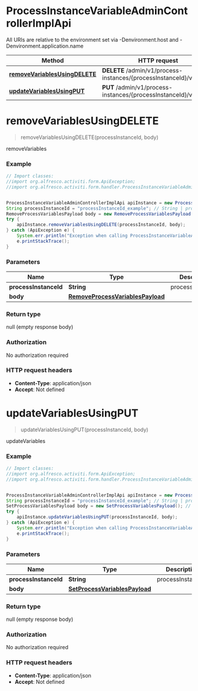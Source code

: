 # ProcessInstanceVariableAdminControllerImplApi

All URIs are relative to the environment set via -Denvironment.host and -Denvironment.application.name

Method | HTTP request | Description
------------- | ------------- | -------------
[**removeVariablesUsingDELETE**](ProcessInstanceVariableAdminControllerImplApi.md#removeVariablesUsingDELETE) | **DELETE** /admin/v1/process-instances/{processInstanceId}/variables | removeVariables
[**updateVariablesUsingPUT**](ProcessInstanceVariableAdminControllerImplApi.md#updateVariablesUsingPUT) | **PUT** /admin/v1/process-instances/{processInstanceId}/variables | updateVariables

<a name="removeVariablesUsingDELETE"></a>
# **removeVariablesUsingDELETE**
> removeVariablesUsingDELETE(processInstanceId, body)

removeVariables

### Example
```java
// Import classes:
//import org.alfresco.activiti.form.ApiException;
//import org.alfresco.activiti.form.handler.ProcessInstanceVariableAdminControllerImplApi;


ProcessInstanceVariableAdminControllerImplApi apiInstance = new ProcessInstanceVariableAdminControllerImplApi();
String processInstanceId = "processInstanceId_example"; // String | processInstanceId
RemoveProcessVariablesPayload body = new RemoveProcessVariablesPayload(); // RemoveProcessVariablesPayload | 
try {
    apiInstance.removeVariablesUsingDELETE(processInstanceId, body);
} catch (ApiException e) {
    System.err.println("Exception when calling ProcessInstanceVariableAdminControllerImplApi#removeVariablesUsingDELETE");
    e.printStackTrace();
}
```

### Parameters

Name | Type | Description  | Notes
------------- | ------------- | ------------- | -------------
 **processInstanceId** | **String**| processInstanceId |
 **body** | [**RemoveProcessVariablesPayload**](RemoveProcessVariablesPayload.md)|  | [optional]

### Return type

null (empty response body)

### Authorization

No authorization required

### HTTP request headers

 - **Content-Type**: application/json
 - **Accept**: Not defined

<a name="updateVariablesUsingPUT"></a>
# **updateVariablesUsingPUT**
> updateVariablesUsingPUT(processInstanceId, body)

updateVariables

### Example
```java
// Import classes:
//import org.alfresco.activiti.form.ApiException;
//import org.alfresco.activiti.form.handler.ProcessInstanceVariableAdminControllerImplApi;


ProcessInstanceVariableAdminControllerImplApi apiInstance = new ProcessInstanceVariableAdminControllerImplApi();
String processInstanceId = "processInstanceId_example"; // String | processInstanceId
SetProcessVariablesPayload body = new SetProcessVariablesPayload(); // SetProcessVariablesPayload | 
try {
    apiInstance.updateVariablesUsingPUT(processInstanceId, body);
} catch (ApiException e) {
    System.err.println("Exception when calling ProcessInstanceVariableAdminControllerImplApi#updateVariablesUsingPUT");
    e.printStackTrace();
}
```

### Parameters

Name | Type | Description  | Notes
------------- | ------------- | ------------- | -------------
 **processInstanceId** | **String**| processInstanceId |
 **body** | [**SetProcessVariablesPayload**](SetProcessVariablesPayload.md)|  | [optional]

### Return type

null (empty response body)

### Authorization

No authorization required

### HTTP request headers

 - **Content-Type**: application/json
 - **Accept**: Not defined

